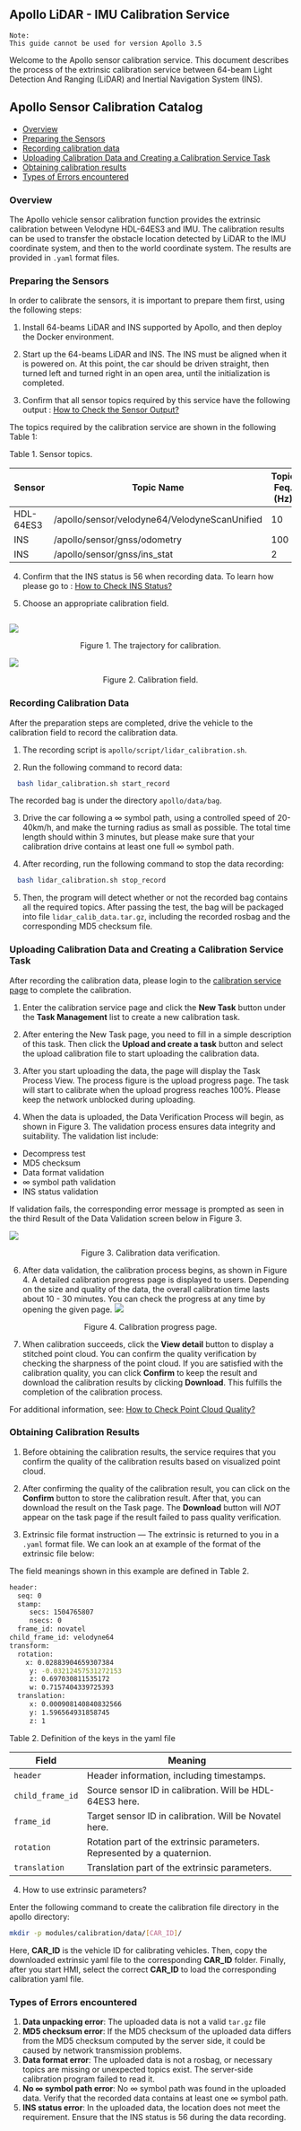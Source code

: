 ## Apollo LiDAR - IMU Calibration Service

```
Note:
This guide cannot be used for version Apollo 3.5
```

Welcome to the Apollo sensor calibration service. This document describes the process of the extrinsic calibration service between 64-beam Light Detection And Ranging (LiDAR) and Inertial Navigation System (INS).

## Apollo Sensor Calibration Catalog

- [Overview](#overview)
- [Preparing the Sensors](#preparing-the-sensors)
- [Recording calibration data](#recording-calibration-data)
- [Uploading Calibration Data and Creating a Calibration Service Task](#uploading-calibration-data-and-creating-a-calibration-service-task)
- [Obtaining calibration results](#obtaining-calibration-results)
- [Types of Errors encountered](#types-of-errors)

### Overview

The Apollo vehicle sensor calibration function provides the extrinsic calibration between Velodyne HDL-64ES3 and IMU. The calibration results can be used to transfer the obstacle location detected by LiDAR to the IMU coordinate system, and then to the world coordinate system. The results are provided in `.yaml` format files.

### Preparing the Sensors

In order to calibrate the sensors, it is important to prepare them first, using the following steps:

1. Install 64-beams LiDAR and INS supported by Apollo, and then deploy the Docker environment.

2. Start up the 64-beams LiDAR and INS. The INS must be aligned when it is powered on. At this point, the car should be driven straight, then turned left and turned right in an open area, until the initialization is completed.

3. Confirm that all sensor topics required by this service have the following output : [How to Check the Sensor Output?](https://github.com/ApolloAuto/apollo/blob/master/docs/FAQs/Calibration_FAQs.md)

The topics required by the calibration service are shown in the following Table 1:

Table 1. Sensor topics.

| Sensor    | Topic Name                               | Topic Feq. (Hz) |
| --------- | ---------------------------------------- | --------------- |
| HDL-64ES3 | /apollo/sensor/velodyne64/VelodyneScanUnified | 10              |
| INS       | /apollo/sensor/gnss/odometry             | 100             |
| INS       | /apollo/sensor/gnss/ins_stat             | 2               |


4. Confirm that the INS status is 56 when recording data. To learn how please go to : [How to Check INS Status?](https://github.com/ApolloAuto/apollo/blob/master/docs/FAQs/Calibration_FAQs.md)

5. Choose an appropriate calibration field.

```An ideal calibration field requires no tall buildings around the calibration area. If buildings are near, low-rising building facades are preferred. Finally, the ground should be smooth, not rough, and it should be easy to drive the car following the trajectory that looks like the  ∞ symbol as illustrated in Figure 1. An example of a good calibration field is shown in Figure 2.
```

![](images/lidar_calibration/trajectory.png)

<p align="center">Figure 1. The trajectory  for calibration.</p>

![](images/lidar_calibration/field.png)

<p align="center">Figure 2. Calibration field.</p>

### Recording Calibration Data

After the preparation steps are completed, drive the vehicle to the calibration field to record the calibration data.

1. The recording script is `apollo/script/lidar_calibration.sh`.

2. Run the following command to record data:

```bash
  bash lidar_calibration.sh start_record
```

The recorded bag is under the directory `apollo/data/bag`.

3. Drive the car following a ∞ symbol path, using a controlled speed of 20-40km/h, and make the turning radius as small as possible. The total time length should within 3 minutes, but please make sure that your calibration drive contains at least one full ∞ symbol path.

4. After recording, run the following command to stop the data recording:

```bash
  bash lidar_calibration.sh stop_record
```

5. Then, the program will detect whether or not the recorded bag contains all the required topics. After passing the test, the bag will be packaged into file `lidar_calib_data.tar.gz`, including the recorded rosbag and the corresponding MD5 checksum file.

### Uploading Calibration Data and Creating a Calibration Service Task

After recording the calibration data, please login to the [calibration service page](https://console.bce.baidu.com/apollo/calibrator/index/list) to complete the calibration.

1. Enter the calibration service page and click the **New Task** button under the **Task Management** list to create a new calibration task.

2. After entering the New Task page, you need to fill in a simple description of this task. Then click the **Upload and create a task** button and select the upload calibration file to start uploading the calibration data.

3. After you start uploading the data, the page will display the Task Process View. The process figure is the upload progress page. The task will start to calibrate when the upload progress reaches 100%. Please keep the network unblocked during uploading.

4. When the data is uploaded, the Data Verification Process will begin, as shown in Figure 3. The validation process ensures data integrity and suitability. The validation list include:

  * Decompress test
  * MD5 checksum
  * Data format validation
  * ∞ symbol path validation
  * INS status validation

If validation fails, the corresponding error message is prompted as seen in the third Result of the Data Validation screen below in Figure 3.

![](images/lidar_calibration/calib_valid_en.png)
<p align="center">Figure 3. Calibration data verification.</p>

6. After data validation, the calibration process begins, as shown in Figure 4.  A detailed calibration progress page is displayed to users. Depending on the size and quality of the data, the overall calibration time lasts about 10 - 30 minutes. You can check the progress at any time by opening the given page.
![](images/lidar_calibration/calib_progress_en.png)
<p align="center">Figure 4. Calibration progress page.</p>

7. When calibration succeeds, click the **View detail** button to display a stitched point cloud. You can confirm the quality verification by checking the sharpness of the point cloud. If you are satisfied with the calibration quality, you can click **Confirm** to keep the result and download the calibration results by clicking **Download**. This fulfills the completion of the calibration process.

For additional information, see: [How to Check Point Cloud Quality?](https://github.com/ApolloAuto/apollo/blob/master/docs/FAQs/Calibration_FAQs.md)

### Obtaining Calibration Results

1. Before obtaining the calibration results, the service requires that you confirm the quality of the calibration results based on visualized point cloud.

2. After confirming the quality of the calibration result, you can click on the **Confirm** button to store the calibration result. After that, you can download the result on the Task page. The **Download** button will *NOT* appear on the task page if the result failed to pass quality verification.

3. Extrinsic file format instruction —  The extrinsic is returned to you in a `.yaml` format file. We can look an at example of the format of the extrinsic file below:

The field meanings shown in this example are defined in Table 2.

```bash
header:
  seq: 0
  stamp:
	 secs: 1504765807
	 nsecs: 0
  frame_id: novatel
child_frame_id: velodyne64
transform:
  rotation:
    x: 0.02883904659307384
	 y: -0.03212457531272153
	 z: 0.697030811535172
	 w: 0.7157404339725393
  translation:
	 x: 0.000908140840832566
	 y: 1.596564931858745
	 z: 1
```

Table 2. Definition of the keys in the yaml file

| Field            | Meaning                                  |
| ---------------- | ---------------------------------------- |
| `header`         | Header information, including timestamps. |
| `child_frame_id` | Source sensor ID in calibration. Will be HDL-64ES3 here. |
| `frame_id`       | Target sensor ID in calibration. Will be Novatel here. |
| `rotation`       | Rotation part of the extrinsic parameters. Represented by a quaternion. |
| `translation`    | Translation part of the extrinsic parameters. |

4. How to use extrinsic parameters?

Enter the following command to create the calibration file directory in the apollo directory:

```bash
mkdir -p modules/calibration/data/[CAR_ID]/
```

Here, **CAR\_ID** is the vehicle ID for calibrating vehicles. Then, copy the downloaded extrinsic yaml file to the corresponding **CAR\_ID** folder. Finally, after you start HMI, select the correct **CAR\_ID** to load the corresponding calibration yaml file.

### Types of Errors encountered

1. **Data unpacking error**: The uploaded data is not a valid `tar.gz` file
2. **MD5 checksum error**:  If the MD5 checksum of the uploaded data differs from the MD5 checksum computed by the server side, it could be caused by network transmission problems.
3. **Data format error**:  The uploaded data is not a rosbag, or necessary topics are missing or unexpected topics exist. The server-side calibration program failed to read it.
4. **No ∞ symbol path error**:  No ∞ symbol path was found in the uploaded data. Verify that the recorded data contains at least one ∞ symbol path.
5. **INS status error**:  In the uploaded data, the location does not meet the requirement. Ensure that the INS status is 56 during the data recording.
